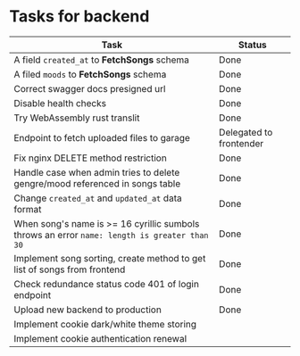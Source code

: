 # Tasks for backend

| Task                                                                                         | Status                  |
| -------------------------------------------------------------------------------------------- | ----------------------- |
| A field `created_at` to **FetchSongs** schema                                                | Done                    |
| A filed `moods` to **FetchSongs** schema                                                     | Done                    |
| Correct swagger docs presigned url                                                           | Done                    |
| Disable health checks                                                                        | Done                    |
| Try WebAssembly rust translit                                                                | Done                    |
| Endpoint to fetch uploaded files to garage                                                   | Delegated to frontender |
| Fix nginx DELETE method restriction                                                          | Done                    |
| Handle case when admin tries to delete gengre/mood referenced in songs table                 | Done                    |
| Change `created_at` and `updated_at` data format                                             | Done                    |
| When song's name is >= 16 cyrillic sumbols throws an error `name: length is greater than 30` | Done                    |
| Implement song sorting, create method to get list of songs from frontend                     | Done                    |
| Check redundance status code 401 of login endpoint                                           | Done                    |
| Upload new backend to production                                                             | Done                    |
| Implement cookie dark/white theme storing                                                    |                         |
| Implement cookie authentication renewal                                                      |                         |
